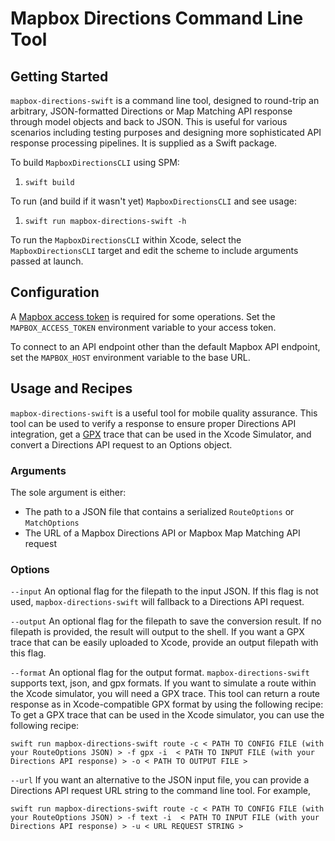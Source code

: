 #  Mapbox Directions Command Line Tool

## Getting Started
`mapbox-directions-swift` is a command line tool, designed to round-trip an arbitrary, JSON-formatted Directions or Map Matching API response through model objects and back to JSON. This is useful for various scenarios including testing purposes and designing more sophisticated API response processing pipelines. It is supplied as a Swift package.

To build `MapboxDirectionsCLI` using SPM:

1. `swift build`

To run (and build if it wasn't yet) `MapboxDirectionsCLI` and see usage:

1. `swift run mapbox-directions-swift -h`

To run the `MapboxDirectionsCLI` within Xcode, select the `MapboxDirectionsCLI` target and edit the scheme to include arguments passed at launch.

## Configuration

A [Mapbox access token](https://account.mapbox.com/access-tokens/) is required for some operations. Set the `MAPBOX_ACCESS_TOKEN` environment variable to your access token.

To connect to an API endpoint other than the default Mapbox API endpoint, set the `MAPBOX_HOST` environment variable to the base URL.

## Usage and Recipes

`mapbox-directions-swift` is a useful tool for mobile quality assurance. This tool can be used to verify a response to ensure proper Directions API integration, get a [GPX](https://wikipedia.org/wiki/GPS_Exchange_Format) trace that can be used in the Xcode Simulator, and convert a Directions API request to an Options object.

### Arguments

The sole argument is either:

* The path to a JSON file that contains a serialized `RouteOptions` or `MatchOptions`
* The URL of a Mapbox Directions API or Mapbox Map Matching API request

### Options
`--input`
An optional flag for the filepath to the input JSON. If this flag is not used, `mapbox-directions-swift` will fallback to a Directions API request.

`--output`
An optional flag for the filepath to save the conversion result. If no filepath is provided, the result will output to the shell. If you want a GPX trace that can be easily uploaded to Xcode, provide an output filepath with this flag.

`--format`
An optional flag for the output format. `mapbox-directions-swift` supports text, json, and gpx formats. If you want to simulate a route within the Xcode simulator, you will need a GPX trace. This tool can return a route response as in Xcode-compatible GPX format by using the following recipe: To get a GPX trace that can be used in the Xcode simulator, you can use the following recipe:
```
swift run mapbox-directions-swift route -c < PATH TO CONFIG FILE (with your RouteOptions JSON) > -f gpx -i  < PATH TO INPUT FILE (with your Directions API response) > -o < PATH TO OUTPUT FILE >
```

`--url`
If you want an alternative to the JSON input file, you can provide a Directions API request URL string to the command line tool. For example,
```
swift run mapbox-directions-swift route -c < PATH TO CONFIG FILE (with your RouteOptions JSON) > -f text -i  < PATH TO INPUT FILE (with your Directions API response) > -u < URL REQUEST STRING >
```



